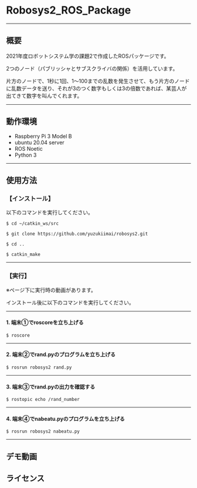 # Robosys2_ROS_Package
___

## 概要

2021年度ロボットシステム学の課題2で作成したROSパッケージです。

2つのノード（パブリッシャとサブスクライバの関係）を活用しています。

片方のノードで、1秒に1回、1～100までの乱数を発生させて、もう片方のノードに乱数データを送り、それが3のつく数字もしくは3の倍数であれば、某芸人が出てきて数字を叫んでくれます。

___

## 動作環境

- Raspberry Pi 3 Model B
- ubuntu 20.04 server
- ROS Noetic
- Python 3

___

## 使用方法

### 【インストール】

以下のコマンドを実行してください。

``` 
$ cd ~/catkin_ws/src

$ git clone https://github.com/yuzukiimai/robosys2.git 

$ cd ..

$ catkin_make
```
___

### 【実行】

※ページ下に実行時の動画があります。

インストール後に以下のコマンドを実行してください。

___

#### 1. 端末①でroscoreを立ち上げる

```
$ roscore
```

___

#### 2. 端末②でrand.pyのプログラムを立ち上げる

```
$ rosrun robosys2 rand.py
```

___

#### 3. 端末③でrand.pyの出力を確認する
```
$ rostopic echo /rand_number
```

___

#### 4. 端末④でnabeatu.pyのプログラムを立ち上げる
```
$ rosrun robosys2 nabeatu.py
```

___

## デモ動画

## ライセンス

